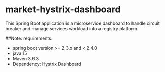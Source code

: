 # market-hystrix-dashboard
This Spring Boot application is a microservice dashboard to handle circuit breaker and manage services workload into a registry platform.

##Note:
requirements:
- spring boot version >= 2.3.x and < 2.4.0
- java 15
- Maven 3.6.3
- Dependency: Hystrix Dashboard
